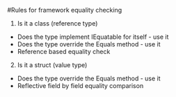 #Rules for framework equality checking

1. Is it a class (reference type)
  * Does the type implement IEquatable<T> for itself - use it
  * Does the type override the Equals method - use it
  * Reference based equality check

2. Is it a struct (value type)
  * Does the type override the Equals method - use it
  * Reflective field by field equality comparison
